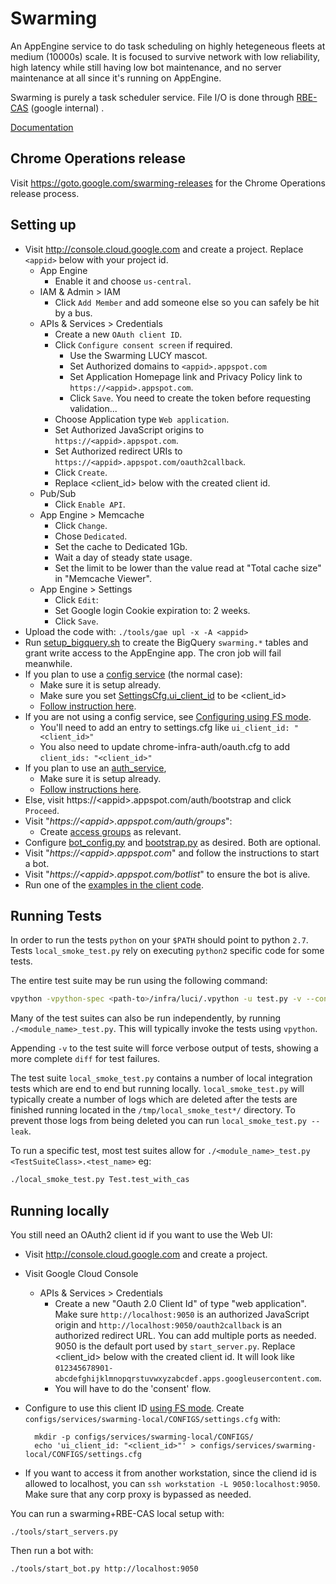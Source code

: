 # Swarming

An AppEngine service to do task scheduling on highly hetegeneous fleets at
medium (10000s) scale. It is focused to survive network with low reliability,
high latency while still having low bot maintenance, and no server maintenance
at all since it's running on AppEngine.

Swarming is purely a task scheduler service. File I/O is done through
[RBE-CAS](http://shortn/_6VZrqG0zDU) (google internal) .

[Documentation](doc)


## Chrome Operations release

Visit https://goto.google.com/swarming-releases for the Chrome Operations
release process.


## Setting up

*   Visit http://console.cloud.google.com and create a project. Replace
    `<appid>` below with your project id.
    *   App Engine
        *   Enable it and choose `us-central`.
    *   IAM & Admin > IAM
        *   Click `Add Member` and add someone else so you can safely be hit by
            a bus.
    *   APIs & Services > Credentials
        *   Create a new `OAuth client ID`.
        *   Click `Configure consent screen` if required.
            *   Use the Swarming LUCY mascot.
            *   Set Authorized domains to `<appid>.appspot.com`
            *   Set Application Homepage link and Privacy Policy link to
                `https://<appid>.appspot.com`.
            *   Click `Save`. You need to create the token before requesting
                validation...
        *   Choose Application type `Web application`.
        *   Set Authorized JavaScript origins to `https://<appid>.appspot.com`.
        *   Set Authorized redirect URIs to `https://<appid>.appspot.com/oauth2callback`.
        *   Click `Create`.
        *   Replace \<client_id\> below with the created client id.
    *   Pub/Sub
        *   Click `Enable API`.
    *   App Engine > Memcache
        *   Click `Change`.
        *   Chose `Dedicated`.
        *   Set the cache to Dedicated 1Gb.
        *   Wait a day of steady state usage.
        *   Set the limit to be lower than the value read at "Total cache
            size" in "Memcache Viewer".
    *   App Engine > Settings
        *   Click `Edit`:
        *   Set Google login Cookie expiration to: 2 weeks.
        *   Click `Save`.
*   Upload the code with: `./tools/gae upl -x -A <appid>`
*   Run [setup_bigquery.sh](setup_bigquery.sh) to create the BigQuery
    `swarming.*` tables and grant write access to the AppEngine app. The cron
    job will fail meanwhile.
*   If you plan to use a [config service](../config_service) (the normal case):
    *   Make sure it is setup already.
    *   Make sure you set
        [SettingsCfg.ui_client_id](proto/config/config.proto)
        to be \<client_id\>
    *   [Follow instruction
        here](../components/components/config/#linking-to-the-config-service).
*   If you are not using a config service, see [Configuring using FS
    mode](../components/components/config/README.md#fs-mode).
    *   You'll need to add an entry to settings.cfg like `ui_client_id:
        "<client_id>"`
    *   You also need to update chrome-infra-auth/oauth.cfg to add `client_ids:
        "<client_id>"`
*   If you plan to use an [auth_service](../auth_service),
    *   Make sure it is setup already.
    *   [Follow instructions here](../auth_service#linking).
*   Else, visit https://\<appid\>.appspot.com/auth/bootstrap and click
    `Proceed`.
*   Visit "_https://\<appid\>.appspot.com/auth/groups_":
    *   Create [access groups](doc/Access-Groups.md) as relevant.
*   Configure [bot_config.py](swarming_bot/config/bot_config.py) and
    [bootstrap.py](swarming_bot/config/bootstrap.py) as desired. Both are
    optional.
*   Visit "_https://\<appid\>.appspot.com_" and follow the instructions to start
    a bot.
*   Visit "_https://\<appid\>.appspot.com/botlist_" to ensure the bot is
    alive.
*   Run one of the [examples in the client code](../../client/example).

## Running Tests

In order to run the tests `python` on your `$PATH` should point to python `2.7`.
Tests `local_smoke_test.py` rely on executing `python2` specific code for some tests.

The entire test suite may be run using the following command:

```sh
vpython -vpython-spec <path-to>/infra/luci/.vpython -u test.py -v --conf unittest.cfg
```

Many of the test suites can also be run independently, by running `./<module_name>_test.py`. This will typically invoke the tests using `vpython`.

Appending `-v` to the test suite will force verbose output of tests, showing a more complete `diff` for test failures.

The test suite `local_smoke_test.py` contains a number of local integration tests which are end to end but running locally.
`local_smoke_test.py` will typically create a number of logs which are deleted after the tests are finished running located in the `/tmp/local_smoke_test*/` directory.
To prevent those logs from being deleted you can run `local_smoke_test.py --leak`.

To run a specific test, most test suites allow for `./<module_name>_test.py <TestSuiteClass>.<test_name>` eg:

```sh
./local_smoke_test.py Test.test_with_cas
```


## Running locally

You still need an OAuth2 client id if you want to use the Web UI:

*   Visit http://console.cloud.google.com and create a project.
*   Visit Google Cloud Console
    *   APIs & Services > Credentials
        *   Create a new "Oauth 2.0 Client Id" of type "web application". Make
            sure `http://localhost:9050` is an authorized JavaScript origin
            and `http://localhost:9050/oauth2callback` is an authorized
            redirect URL. You can add multiple ports as needed. 9050 is the
            default port used by `start_server.py`. Replace \<client_id\> below
            with the created client id. It will look like
            `012345678901-abcdefghijklmnopqrstuvwxyzabcdef.apps.googleusercontent.com`.
        *   You will have to do the 'consent' flow.
*   Configure to use this client ID [using FS
    mode](../components/components/config/README.md#fs-mode).
    Create `configs/services/swarming-local/CONFIGS/settings.cfg` with:

          mkdir -p configs/services/swarming-local/CONFIGS/
          echo 'ui_client_id: "<client_id>"' > configs/services/swarming-local/CONFIGS/settings.cfg

*   If you want to access it from another workstation, since the cliend id is
    allowed to localhost, you can `ssh workstation -L 9050:localhost:9050`.
    Make sure that any corp proxy is bypassed as needed.

You can run a swarming+RBE-CAS local setup with:

    ./tools/start_servers.py

Then run a bot with:

    ./tools/start_bot.py http://localhost:9050

